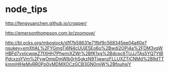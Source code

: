 # node_tips
http://fengyuanchen.github.io/cropper/

http://emersonthompson.com.br/zoomove/


http://bl.ocks.org/mbostock/d1f7b58631e71fbf9c568345ee04a60e?nsukey=xmXtIAL%2FYGmgTi6N4cUUjE5Eo6o%2Bwdi2OPi4a%2FDM3vqWHBFd7vxlicwqeZ7fXHH7PfwmiXZWr%2BfK1xg%2Bdcpc6TUJJTAs5YQ7YtBPdcxzsYVm%2FywOmpDmWlb0rhSgkzN9TiwanzFLLUXZTjCNMd%2B9dTTkmmHIHeMvRR0Pp0vMDMXOCzGCB3GN0mjW%2BfouhsjY
